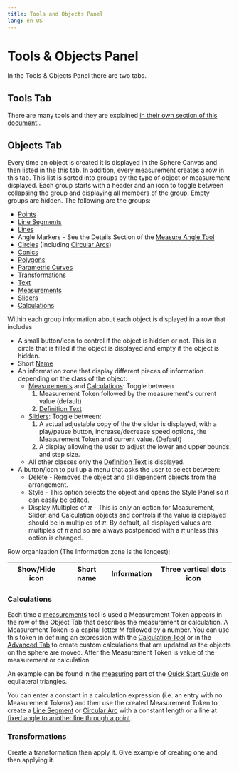 ```yaml
---
title: Tools and Objects Panel
lang: en-US
---
```


# Tools & Objects Panel

In the Tools & Objects Panel there are two tabs.

## Tools Tab

There are many tools and they are explained [in their own section of this document.](/tools/edit.html).

## Objects Tab

Every time an object is created it is displayed in the Sphere Canvas and then listed in the this tab. In addition, every measurement creates a row in this tab. This list is sorted into groups by the type of object or measurement displayed. Each group starts with a header and an icon to toggle between collapsing the group and displaying all members of the group. Empty groups are hidden. The following are the groups:

- [Points](/tools/basic.html#point)
- [Line Segments](/tools/basic.html#line-segment)
- [Lines](/tools/basic.html#line)
- Angle Markers - See the Details Section of the [Measure Angle Tool](/tools/measurement.html#angle)
- [Circles](/tools/basic.html#circle) (Including [Circular Arcs](/tools/advanced.html#circular-arc))
- [Conics](/tools/conic.html)
- [Polygons](/tools/basic.html#polygon-too-hard)
- [Parametric Curves](/tools/advanced.html#parametric-curve-user-defined)
- [Transformations](/tools/transformation.html)
- [Text](/tools/basic.html#text)
- [Measurements](/tools/measurement.html)
- [Sliders](/tools/measurement.html#slider)
- [Calculations](/tools/measurement.html#calculation)

Within each group information about each object is displayed in a row that includes

- A small button/icon to control if the object is hidden or not. This is a circle that is filled if the object is displayed and empty if the object is hidden.
- Short [Name](/userguide/stylepanel.html#name)
- An information zone that display different pieces of information depending on the class of the object:
  - [Measurements](/tools/measurement.html) and [Calculations](/tools/measurement.html#calculation): Toggle between
    1. Measurement Token followed by the measurement's current value (default)
    2. [Definition Text](/userguide/stylepanel.html#definition-text)
  - [Sliders](/tools/measurement.html#slider): Toggle between:
    1. A actual adjustable copy of the the slider is displayed, with a play/pause button, increase/decrease speed options, the Measurement Token and current value. (Default)
    2. A display allowing the user to adjust the lower and upper bounds, and step size.
  - All other classes only the [Definition Text](/userguide/stylepanel.html#definition-text) is displayed.
- A button/icon to pull up a menu that asks the user to select between:
  - Delete - Removes the object and all dependent objects from the arrangement.
  - Style - This option selects the object and opens the Style Panel so it can easily be edited.
  - Display Multiples of $\pi$ - This is only an option for Measurement, Slider, and Calculation objects and controls if the value is displayed should be in multiples of $\pi$. By default, all displayed values are multiples of $\pi$ and so are always postpended with a $\pi$ unless this option is changed.

Row organization (The Information zone is the longest):

| Show/Hide icon | Short name | Information | Three vertical dots icon |
| -------------- | ---------- | ----------- | ------------------------ |


### Calculations

Each time a [measurements](/tools/measurement.html) tool is used a Measurement Token appears in the row of the Object Tab that describes the measurement or calculation. A Measurement Token is a capital letter M followed by a number. You can use this token in defining an expression with the [Calculation Tool](/tools/measurement.html#calculation) or in the [Advanced Tab](/userguide/stylepanel.html#advanced-tab) to create custom calculations that are updated as the objects on the sphere are moved. After the Measurement Token is value of the measurement or calculation.

An example can be found in the [measuring](/quickstart/measure.html#_3-use-the-calculation-row) part of the [Quick Start Guide](/quickstart/) on equilateral triangles.

<!-- Do I need a second example?
Here is a second example verifies that for a right triangle $ABC$ with right angle at side lengths $a$, $b:

- Clear the sphere by selecting the New Option on the blah blah menu.
- Create a circle using the [Circle Tool](/tools/basic.html#circle).
- Measure the distance between the center point of the circle and the point on the circle using the [Distance Tool](/tools/measurement.html#distance). Notice that a new row in the Measurement Section of the Objects Tab is created and that the Measurement Token M1 is displayed. -->

You can enter a constant in a calculation expression (i.e. an entry with no Measurement Tokens) and then use the created Measurement Token to create a [Line Segment](/tools/basic.html#line-segment) or [Circular Arc](/tools/advanced.html#circular-arc) with a constant length or a line at [fixed angle to another line through a point](/tools/measuredobject.html#measured-angle-line).

### Transformations

Create a transformation then apply it. Give example of creating one and then applying it.
